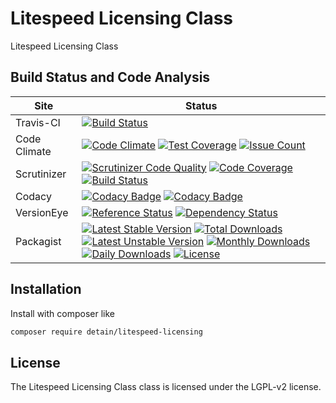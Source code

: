 # Litespeed Licensing Class

Litespeed Licensing Class

## Build Status and Code Analysis

Site          | Status
--------------|---------------------------
Travis-CI     | [![Build Status](https://travis-ci.org/detain/litespeed-licensing.svg?branch=master)](https://travis-ci.org/detain/litespeed-licensing)
Code Climate  | [![Code Climate](https://codeclimate.com/github/detain/litespeed-licensing/badges/gpa.svg)](https://codeclimate.com/github/detain/litespeed-licensing) [![Test Coverage](https://codeclimate.com/github/detain/litespeed-licensing/badges/coverage.svg)](https://codeclimate.com/github/detain/litespeed-licensing/coverage) [![Issue Count](https://codeclimate.com/github/detain/litespeed-licensing/badges/issue_count.svg)](https://codeclimate.com/github/detain/litespeed-licensing)
Scrutinizer   | [![Scrutinizer Code Quality](https://scrutinizer-ci.com/g/detain/litespeed-licensing/badges/quality-score.png?b=master)](https://scrutinizer-ci.com/g/detain/litespeed-licensing/?branch=master) [![Code Coverage](https://scrutinizer-ci.com/g/detain/litespeed-licensing/badges/coverage.png?b=master)](https://scrutinizer-ci.com/g/detain/litespeed-licensing/?branch=master) [![Build Status](https://scrutinizer-ci.com/g/detain/litespeed-licensing/badges/build.png?b=master)](https://scrutinizer-ci.com/g/detain/litespeed-licensing/build-status/master)
Codacy        | [![Codacy Badge](https://api.codacy.com/project/badge/Grade/226251fc068f4fd5b4b4ef9a40011d06)](https://www.codacy.com/app/detain/litespeed-licensing) [![Codacy Badge](https://api.codacy.com/project/badge/Coverage/25fa74eb74c947bf969602fcfe87e349)](https://www.codacy.com/app/detain/litespeed-licensing?utm_source=github.com&utm_medium=referral&utm_content=detain/litespeed-licensing&utm_campaign=Badge_Coverage)
VersionEye    | [![Reference Status](https://www.versioneye.com/php/detain:litespeed-licensing/reference_badge.svg?style=flat)](https://www.versioneye.com/php/detain:litespeed-licensing/references) [![Dependency Status](https://www.versioneye.com/user/projects/592f7318bafc5500414dfd2a/badge.svg?style=flat-square)](https://www.versioneye.com/user/projects/592f7318bafc5500414dfd2a)
Packagist     | [![Latest Stable Version](https://poser.pugx.org/detain/litespeed-licensing/version)](https://packagist.org/packages/detain/litespeed-licensing) [![Total Downloads](https://poser.pugx.org/detain/litespeed-licensing/downloads)](https://packagist.org/packages/detain/litespeed-licensing) [![Latest Unstable Version](https://poser.pugx.org/detain/litespeed-licensing/v/unstable)](//packagist.org/packages/detain/litespeed-licensing) [![Monthly Downloads](https://poser.pugx.org/detain/litespeed-licensing/d/monthly)](https://packagist.org/packages/detain/litespeed-licensing) [![Daily Downloads](https://poser.pugx.org/detain/litespeed-licensing/d/daily)](https://packagist.org/packages/detain/litespeed-licensing) [![License](https://poser.pugx.org/detain/litespeed-licensing/license)](https://packagist.org/packages/detain/litespeed-licensing)


## Installation

Install with composer like

```sh
composer require detain/litespeed-licensing
```

## License

The Litespeed Licensing Class class is licensed under the LGPL-v2 license.

